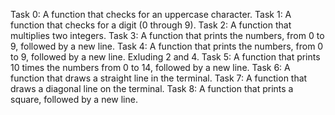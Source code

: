 Task 0:  A function that checks for an uppercase character.
Task 1: A function that checks for a digit (0 through 9).
Task 2: A function that multiplies two integers.
Task 3: A function that prints the numbers, from 0 to 9, followed by a new line.
Task 4: A function that prints the numbers, from 0 to 9, followed by a new line. Exluding 2 and 4.
Task 5: A function that prints 10 times the numbers from 0 to 14, followed by a new line.
Task 6: A function that draws a straight line in the terminal.
Task 7: A function that draws a diagonal line on the terminal.
Task 8: A function that prints a square, followed by a new line.
